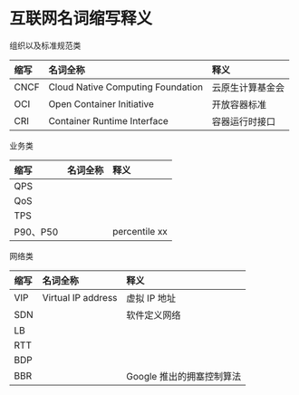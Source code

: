 # 互联网名词缩写释义

组织以及标准规范类

|缩写|名词全称|释义|
|:--|:--|:--|
| CNCF | Cloud Native Computing Foundation | 云原生计算基金会 |
| OCI | Open Container Initiative | 开放容器标准 |
| CRI | Container Runtime Interface |  容器运行时接口 |

业务类

|缩写|名词全称|释义|
|:--|:--|:--|
| QPS |  |  |
| QoS |  |  |
| TPS |  |  |
| P90、P50 |  | percentile xx |

网络类

|缩写|名词全称|释义|
|:--|:--|:--|
| VIP | Virtual IP address | 虚拟 IP 地址 |
| SDN || 软件定义网络 |
| LB |||
| RTT |||
| BDP |||
| BBR || Google 推出的拥塞控制算法 |